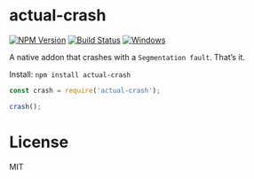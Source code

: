 actual-crash
==============

[![NPM Version](https://img.shields.io/npm/v/actual-crash.svg?style=flat)](https://npmjs.org/package/actual-crash)
[![Build Status](https://travis-ci.org/addaleax/actual-crash.svg?style=flat&branch=master)](https://travis-ci.org/addaleax/actual-crash?branch=master)
[![Windows](https://img.shields.io/appveyor/ci/addaleax/actual-crash/master.svg?label=windows)](https://ci.appveyor.com/project/addaleax/actual-crash)

A native addon that crashes with a `Segmentation fault`. That’s it.

Install:
`npm install actual-crash`

```js
const crash = require('actual-crash');

crash();
```

License
=======

MIT
